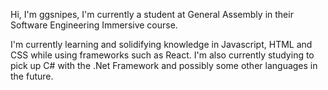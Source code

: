 Hi, I'm ggsnipes, I'm currently a student at General Assembly in their Software Engineering Immersive course.

I'm currently learning and solidifying knowledge in Javascript, HTML and CSS while using frameworks such as React. I'm also currently studying to pick up C# with the .Net Framework and possibly some other languages in the future. 
